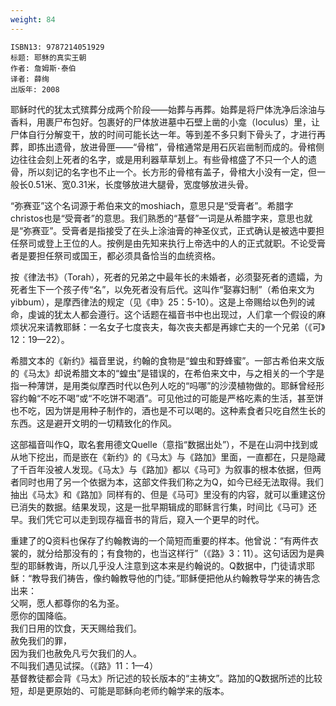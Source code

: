 ```yaml
---
weight: 84
---
```


```
ISBN13: 9787214051929
标题: 耶稣的真实王朝
作者: 詹姆斯·泰伯
译者: 薛绚
出版年: 2008
```

耶稣时代的犹太式殡葬分成两个阶段——始葬与再葬。始葬是将尸体洗净后涂油与香料，用裹尸布包好。包裹好的尸体放进墓中石壁上凿的小龛（loculus）里，让尸体自行分解变干，放的时间可能长达一年。等到差不多只剩下骨头了，才进行再葬，即拣出遗骨，放进骨匣——“骨棺”，骨棺通常是用石灰岩凿制而成的。骨棺侧边往往会刻上死者的名字，或是用利器草草划上。有些骨棺盛了不只一个人的遗骨，所以刻记的名字也不止一个。长方形的骨棺有盖子，骨棺大小没有一定，但一般长0.51米、宽0.31米，长度够放进大腿骨，宽度够放进头骨。

“弥赛亚”这个名词源于希伯来文的moshiach，意思只是“受膏者”。希腊字christos也是“受膏者”的意思。我们熟悉的“基督”一词是从希腊字来，意思也就是“弥赛亚”。受膏者是指接受了在头上涂油膏的神圣仪式，正式确认是被选中要担任祭司或登上王位的人。按例是由先知来执行上帝选中的人的正式就职。不论受膏者是要担任祭司或国王，都必须具备恰当的血统资格。

按《律法书》（Torah），死者的兄弟之中最年长的未婚者，必须娶死者的遗孀，为死者生下一个孩子传“名”，以免死者没有后代。这叫作“娶寡妇制”（希伯来文为yibbum），是摩西律法的规定（见《申》25：5-10）。这是上帝赐给以色列的诫命，虔诚的犹太人都会遵行。这个话题在福音书中也出现过，人们拿一个假设的麻烦状况来请教耶稣：一名女子七度丧夫，每次丧夫都是再嫁亡夫的一个兄弟（《可》12：19—22）。

希腊文本的《新约》福音里说，约翰的食物是“蝗虫和野蜂蜜”。一部古希伯来文版的《马太》却说希腊文本的“蝗虫”是错误的，在希伯来文中，与之相关的一个字是指一种薄饼，是用类似摩西时代以色列人吃的“吗哪”的沙漠植物做的。耶稣曾经形容约翰“不吃不喝”或“不吃饼不喝酒”。可见他过的可能是严格吃素的生活，甚至饼也不吃，因为饼是用种子制作的，酒也是不可以喝的。这种素食者只吃自然生长的东西。这是避开文明的一切精致化的作风。

这部福音叫作Q，取名套用德文Quelle（意指“数据出处”），不是在山洞中找到或从地下挖出，而是嵌在《新约》的《马太》与《路加》里面，一直都在，只是隐藏了千百年没被人发现。《马太》与《路加》都以《马可》为叙事的根本依据，但两者同时也用了另一个依据为本，这部文件我们称之为Q，如今已经无法取得。我们抽出《马太》和《路加》同样有的、但是《马可》里没有的内容，就可以重建这份已消失的数据。结果发现，这是一批早期辑成的耶稣言行集，时间比《马可》还早。我们凭它可以走到现存福音书的背后，窥入一个更早的时代。

重建了的Q资料也保存了约翰教诲的一个简短而重要的样本。他曾说：“有两件衣裳的，就分给那没有的；有食物的，也当这样行”（《路》3：11）。这句话因为是典型的耶稣教诲，所以几乎没人注意到这本来是约翰说的。Q数据中，门徒请求耶稣：“教导我们祷告，像约翰教导他的门徒。”耶稣便把他从约翰教导学来的祷告念出来：  
父啊，愿人都尊你的名为圣。  
愿你的国降临。  
我们日用的饮食，天天赐给我们。  
赦免我们的罪，  
因为我们也赦免凡亏欠我们的人。  
不叫我们遇见试探。（《路》11：1—4）  
基督教徒都会背《马太》所记述的较长版本的“主祷文”。路加的Q数据所述的比较短，却是更原始的、可能是耶稣向老师约翰学来的版本。
